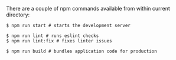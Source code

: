 There are a couple of npm commands available from within current directory:
```shell
$ npm run start # starts the development server
```

```shell
$ npm run lint # runs eslint checks
$ npm run lint:fix # fixes linter issues
```

```shell
$ npm run build # bundles application code for production
```
